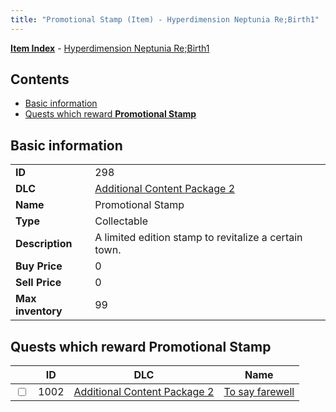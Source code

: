 ```yaml
---
title: "Promotional Stamp (Item) - Hyperdimension Neptunia Re;Birth1"
---
```


[**Item Index**](/neptunia/rb1/item/index.html) - [Hyperdimension Neptunia Re;Birth1](/neptunia/rb1)

## Contents

- [Basic information](#basic-information)
- [Quests which reward **Promotional Stamp**](#quests-which-reward-promotional-stamp)

## Basic information

|   |   |
| -- | -- |
| **ID** | 298 |
| **DLC** | [Additional Content Package 2](/neptunia/rb1/dlc/11-pack2.html) |
| **Name** | Promotional Stamp |
| **Type** | Collectable |
| **Description** | A limited edition stamp to revitalize a certain town. |
| **Buy Price** | 0 |
| **Sell Price** | 0 |
| **Max inventory** | 99 |


## Quests which reward **Promotional Stamp**

|    | ID | DLC | Name |
| -- | -- | --- | ---- |
| <input type="checkbox" id="rb1-quest-11-1002" class="trackbox" /> | 1002 | [Additional Content Package 2](/neptunia/rb1/dlc/11-pack2.html) | [To say farewell](/neptunia/rb1/quest/11-1002-to-say-farewell.html) |
